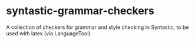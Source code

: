 # syntastic-grammar-checkers
A collection of checkers for grammar and style checking in Syntastic, to be used with latex (via LanguageTool)
